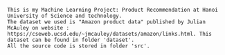     This is my Machine Learning Project: Product Recommendation at Hanoi University of Science and technology.
    The dataset we used is "Amazon product data" published by Julian McAuley on website : https://cseweb.ucsd.edu/~jmcauley/datasets/amazon/links.html. This dataset can be found in folder 'dataset'.
    All the source code is stored in folder 'src'.
